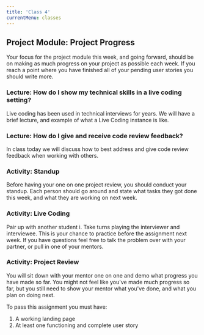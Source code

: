 ```yaml
---
title: 'Class 4'
currentMenu: classes
---
```


## Project Module: Project Progress

Your focus for the project module this week, and going forward, should be on making as much progress on your project as possible each week. If you reach a point where you have finished all of your pending user stories you should write more.

### Lecture: How do I show my technical skills in a live coding setting?

Live coding has been used in technical interviews for years. We will have a brief lecture, and example of what a Live Coding instance is like.

### Lecture: How do I give and receive code review feedback?

In class today we will discuss how to best address and give code review feedback when working with others.

### Activity: Standup

Before having your one on one project review, you should conduct your standup. Each person should go around and state what tasks they got done this week, and what they are working on next week.

### Activity: Live Coding

Pair up with another student i. Take turns playing the interviewer and interviewee. This is your chance to practice before the assignment next week. If you have questions feel free to talk the problem over with your partner, or pull in one of your mentors.

### Activity: Project Review

You will sit down with your mentor one on one and demo what progress you have made so far. You might not feel like you've made much progress so far, but you still need to show your mentor what you've done, and what you plan on doing next.

To pass this assignment you must have:
1. A working landing page
2. At least one functioning and complete user story
